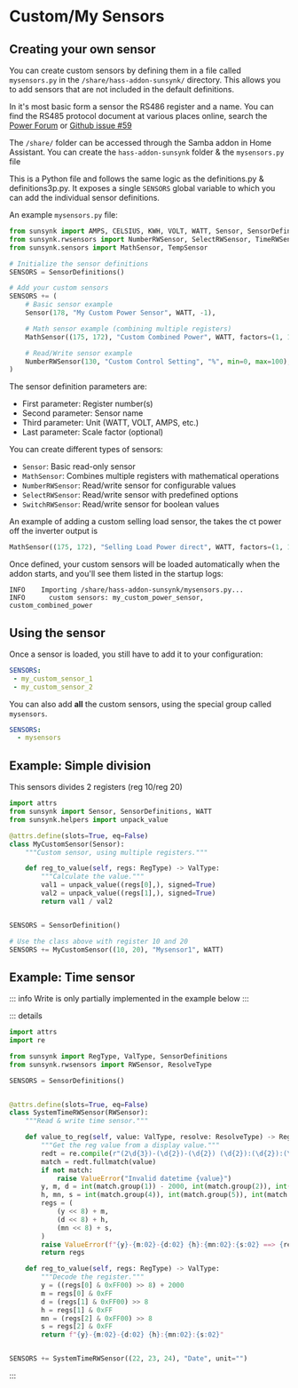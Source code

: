 # Custom/My Sensors

## Creating your own sensor

You can create custom sensors by defining them in a file called `mysensors.py` in the
`/share/hass-addon-sunsynk/` directory. This allows you to add sensors that are not included in the
default definitions.

In it's most basic form a sensor the RS486 register and a name. You can find the RS485 protocol
document at various places online, search the [Power Forum](https://www.powerforum.co.za) or
[Github issue #59](https://github.com/kellerza/sunsynk/issues/59)

The `/share/` folder can be accessed through the Samba addon in Home Assistant. You can create the
`hass-addon-sunsynk` folder & the `mysensors.py` file

This is a Python file and follows the same logic as the definitions.py & definitions3p.py. It
exposes a single `SENSORS` global variable to which you can add the individual sensor definitions.

An example `mysensors.py` file:

```python
from sunsynk import AMPS, CELSIUS, KWH, VOLT, WATT, Sensor, SensorDefinitions
from sunsynk.rwsensors import NumberRWSensor, SelectRWSensor, TimeRWSensor
from sunsynk.sensors import MathSensor, TempSensor

# Initialize the sensor definitions
SENSORS = SensorDefinitions()

# Add your custom sensors
SENSORS += (
    # Basic sensor example
    Sensor(178, "My Custom Power Sensor", WATT, -1),

    # Math sensor example (combining multiple registers)
    MathSensor((175, 172), "Custom Combined Power", WATT, factors=(1, 1)),

    # Read/Write sensor example
    NumberRWSensor(130, "Custom Control Setting", "%", min=0, max=100),
)
```

The sensor definition parameters are:

- First parameter: Register number(s)
- Second parameter: Sensor name
- Third parameter: Unit (WATT, VOLT, AMPS, etc.)
- Last parameter: Scale factor (optional)

You can create different types of sensors:

- `Sensor`: Basic read-only sensor
- `MathSensor`: Combines multiple registers with mathematical operations
- `NumberRWSensor`: Read/write sensor for configurable values
- `SelectRWSensor`: Read/write sensor with predefined options
- `SwitchRWSensor`: Read/write sensor for boolean values

An example of adding a custom selling load sensor, the takes the ct power off the inverter output is

```python
MathSensor((175, 172), "Selling Load Power direct", WATT, factors=(1, 1)),
```

Once defined, your custom sensors will be loaded automatically when the addon starts, and you'll see
them listed in the startup logs:

```log
INFO    Importing /share/hass-addon-sunsynk/mysensors.py...
INFO      custom sensors: my_custom_power_sensor, custom_combined_power
```

## Using the sensor

Once a sensor is loaded, you still have to add it to your configuration:

```yaml
SENSORS:
 - my_custom_sensor_1
 - my_custom_sensor_2
```

You can also add **all** the custom sensors, using the special group called `mysensors`.

```yaml
SENSORS:
  - mysensors
```

## Example: Simple division

This sensors divides 2 registers (reg 10/reg 20)

```python
import attrs
from sunsynk import Sensor, SensorDefinitions, WATT
from sunsynk.helpers import unpack_value

@attrs.define(slots=True, eq=False)
class MyCustomSensor(Sensor):
    """Custom sensor, using multiple registers."""

    def reg_to_value(self, regs: RegType) -> ValType:
        """Calculate the value."""
        val1 = unpack_value((regs[0],), signed=True)
        val2 = unpack_value((regs[1],), signed=True)
        return val1 / val2


SENSORS = SensorDefinition()

# Use the class above with register 10 and 20
SENSORS += MyCustomSensor((10, 20), "Mysensor1", WATT)
```

## Example: Time sensor

::: info
Write is only partially implemented in the example below
:::

::: details

```python
import attrs
import re

from sunsynk import RegType, ValType, SensorDefinitions
from sunsynk.rwsensors import RWSensor, ResolveType

SENSORS = SensorDefinitions()


@attrs.define(slots=True, eq=False)
class SystemTimeRWSensor(RWSensor):
    """Read & write time sensor."""

    def value_to_reg(self, value: ValType, resolve: ResolveType) -> RegType:
        """Get the reg value from a display value."""
        redt = re.compile(r"(2\d{3})-(\d{2})-(\d{2}) (\d{2}):(\d{2}):(\d{2})")
        match = redt.fullmatch(value)
        if not match:
            raise ValueError("Invalid datetime {value}")
        y, m, d = int(match.group(1)) - 2000, int(match.group(2)), int(match.group(3))
        h, mn, s = int(match.group(4)), int(match.group(5)), int(match.group(6))
        regs = (
            (y << 8) + m,
            (d << 8) + h,
            (mn << 8) + s,
        )
        raise ValueError(f"{y}-{m:02}-{d:02} {h}:{mn:02}:{s:02} ==> {regs}")
        return regs

    def reg_to_value(self, regs: RegType) -> ValType:
        """Decode the register."""
        y = ((regs[0] & 0xFF00) >> 8) + 2000
        m = regs[0] & 0xFF
        d = (regs[1] & 0xFF00) >> 8
        h = regs[1] & 0xFF
        mn = (regs[2] & 0xFF00) >> 8
        s = regs[2] & 0xFF
        return f"{y}-{m:02}-{d:02} {h}:{mn:02}:{s:02}"


SENSORS += SystemTimeRWSensor((22, 23, 24), "Date", unit="")
```

:::
